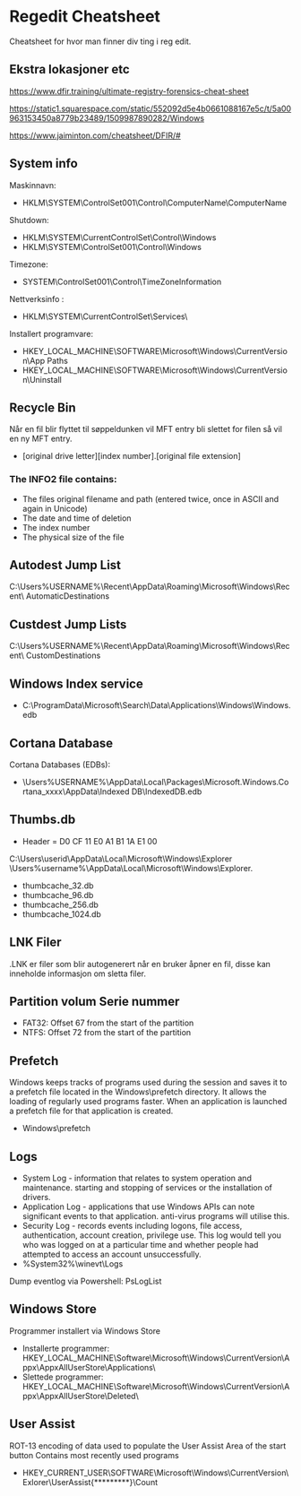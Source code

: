 # Regedit Cheatsheet
Cheatsheet for hvor man finner div ting i reg edit.
## Ekstra lokasjoner etc
https://www.dfir.training/ultimate-registry-forensics-cheat-sheet

https://static1.squarespace.com/static/552092d5e4b0661088167e5c/t/5a00963153450a8779b23489/1509987890282/Windows

https://www.jaiminton.com/cheatsheet/DFIR/#

## System info

Maskinnavn:
* HKLM\SYSTEM\ControlSet001\Control\ComputerName\ComputerName

Shutdown:
* HKLM\SYSTEM\CurrentControlSet\Control\Windows
* HKLM\SYSTEM\ControlSet001\Control\Windows

Timezone:
* SYSTEM\ControlSet001\Control\TimeZoneInformation

Nettverksinfo :
* HKLM\SYSTEM\CurrentControlSet\Services\

Installert programvare:
* HKEY_LOCAL_MACHINE\SOFTWARE\Microsoft\Windows\CurrentVersion\App Paths
* HKEY_LOCAL_MACHINE\SOFTWARE\Microsoft\Windows\CurrentVersion\Uninstall

## Recycle Bin
Når en fil blir flyttet til søppeldunken vil MFT entry bli slettet for filen så vil en ny MFT entry.
* [original drive letter][index number].[original file extension]
### The INFO2 file contains:
* The files original filename and path (entered twice, once in ASCII and again in Unicode)
* The date and time of deletion
* The index number
* The physical size of the file

## Autodest Jump List
C:\Users\%USERNAME%\Recent\AppData\Roaming\Microsoft\Windows\Recent\ AutomaticDestinations

## Custdest Jump Lists
C:\Users\%USERNAME%\Recent\AppData\Roaming\Microsoft\Windows\Recent\ CustomDestinations

## Windows Index service

* C:\ProgramData\Microsoft\Search\Data\Applications\Windows\Windows.edb
## Cortana Database
Cortana Databases (EDBs):
* \Users\%USERNAME%\AppData\Local\Packages\Microsoft.Windows.Cortana_xxxx\AppData\Indexed DB\IndexedDB.edb
## Thumbs.db

* Header = D0 CF 11 E0 A1 B1 1A E1 00

C:\Users\userid\AppData\Local\Microsoft\Windows\Explorer
\Users\%username%\AppData\Local\Microsoft\Windows\Explorer.
* thumbcache_32.db
* thumbcache_96.db
* thumbcache_256.db
* thumbcache_1024.db

## LNK Filer
.LNK er filer som blir autogenerert når en bruker åpner en fil, disse kan inneholde informasjon om sletta filer.

## Partition volum Serie nummer
* FAT32: Offset 67 from the start of the partition
* NTFS: Offset 72 from the start of the partition

## Prefetch
Windows keeps tracks of programs used during the session and saves it to a prefetch file located in the Windows\prefetch directory. 
It allows the loading of regularly used programs faster.
When an application is launched a prefetch file for that application is created.
* Windows\prefetch

## Logs
* System Log - information that relates to system operation and maintenance. 
starting and stopping of services or the installation of drivers. 
* Application Log - applications that use Windows APIs can note significant events to that application. 
anti-virus programs will utilise this.
* Security Log - records events including logons, file access, authentication, account creation, privilege use. 
This log would tell you who was logged on at a particular time and whether people had attempted to access an account unsuccessfully.
* %System32%\winevt\Logs

Dump eventlog via Powershell: PsLogList

## Windows Store
Programmer installert via Windows Store
* Installerte programmer: HKEY_LOCAL_MACHINE\Software\Microsoft\Windows\CurrentVersion\Appx\AppxAllUserStore\Applications\
* Slettede programmer: HKEY_LOCAL_MACHINE\Software\Microsoft\Windows\CurrentVersion\Appx\AppxAllUserStore\Deleted\

## User Assist
ROT-13 encoding of data used to populate the User Assist Area of the start button
Contains most recently used programs
* HKEY_CURRENT_USER\SOFTWARE\Microsoft\Windows\CurrentVersion\Exlorer\UserAssist\{*********}\Count


